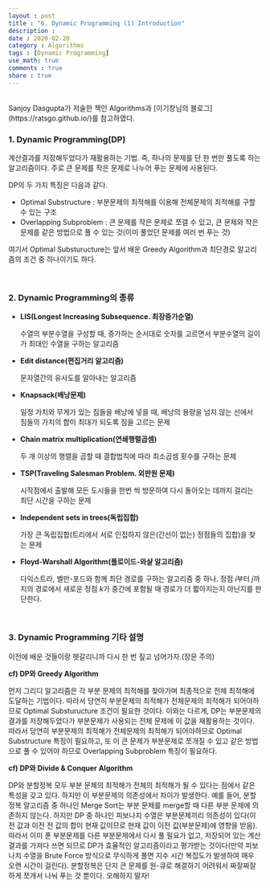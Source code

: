 ```yaml
---
layout : post
title : "6. Dynamic Programming (1) Introduction"
description :
date : 2020-02-20
category : Algorithms
tags : [Dynamic Programming]
use_math: true
comments : true
share : true
---
```


<br/>
Sanjoy Dasgupta가 저술한 책인 Algorithms과 [이기창님의 블로그](https://ratsgo.github.io/)를 참고하였다.

<br/>

### 1. Dynamic Programming(DP)

계산결과를 저장해두었다가 재활용하는 기법. 즉, 하나의 문제를 단 한 번만 풀도록 하는 알고리즘이다. 주로 큰 문제를 작은 문제로 나누어 푸는 문제에 사용된다.

DP의 두 가지 특징은 다음과 같다.

- Optimal Substructure : 부분문제의 최적해를 이용해 전체문제의 최적해를 구할 수 있는 구조
- Overlapping Subproblem : 큰 문제를 작은 문제로 쪼갤 수 있고, 큰 문제와 작은 문제를 같은 방법으로 풀 수 있는 것(이미 풀었던 문제를 여러 번 푸는 것)

여기서 Optimal Substuructure는 앞서 배운 Greedy Algorithm과 최단경로 알고리즘의 조건 중 하나이기도 하다.

<br/>

### 2. Dynamic Programming의 종류

- **LIS(Longest Increasing Subsequence. 최장증가순열)**

  수열의 부분수열을 구성할 때, 증가하는 순서대로 숫자를 고르면서 부분수열의 길이가 최대인 수열을 구하는 알고리즘

- **Edit distance(편집거리 알고리즘)**

  문자열간의 유사도를 알아내는 알고리즘

- **Knapsack(배낭문제)**

  일정 가치와 무게가 있는 짐들을 배낭에 넣을 때, 배낭의 용량을 넘지 않는 선에서 짐들의 가치의 합이 최대가 되도록 짐을 고르는 문제

- **Chain matrix multiplication(연쇄행렬곱셈)**

  두 개 이상의 행렬을 곱할 때 결합법칙에 따라 최소곱셈 횟수를 구하는 문제

- **TSP(Traveling Salesman Problem. 외판원 문제)**

  시작점에서 출발해 모든 도시들을 한번 씩 방문하여 다시 돌아오는 데까지 걸리는 최단 시간을 구하는 문제

- **Independent sets in trees(독립집합)**

  가장 큰 독립집합(트리에서 서로 인접하지 않은(간선이 없는) 정점들의 집합)을 찾는 문제

- **Floyd-Warshall Algorithm(플로이드-와샬 알고리즘)**

  다익스트라, 벨만-포드와 함께 최단 경로를 구하는 알고리즘 중 하나. 정점 $i$부터 $j$까지의 경로에서 새로운 정점 $k$가 중간에 포함될 때 경로가 더 짧아지는지 아닌지를 판단한다.

<br/>

### 3. Dynamic Programming 기타 설명

이전에 배운 것들이랑 헷갈리니까 다시 한 번 짚고 넘어가자.(장문 주의)

**cf) DP와 Greedy Algorithm**

먼저 그리디 알고리즘은 각 부분 문제의 최적해를 찾아가며 최종적으로 전체 최적해에 도달하는 기법이다. 따라서 당연히 부분문제의 최적해가 전체문제의 최적해가 되어야하므로 Optimal Substuructure 조건이 필요한 것이다. 이와는 다르게, DP는 부분문제의 결과를 저장해두었다가 부분문제가 사용되는 전체 문제에 이 값을 재활용하는 것이다. 따라서 당연히 부분문제의 최적해가 전체문제의 최적해가 되어야하므로 Optimal Substructure 특징이 필요하고, 또 이 큰 문제가 부분문제로 쪼개질 수 있고 같은 방법으로 풀 수 있어야 하므로 Overlapping Subproblem 특징이 필요하다. 

**cf) DP와 Divide & Conquer Algorithm**

DP와 분할정복 모두 부분 문제의 최적해가 전체의 최적해가 될 수 있다는 점에서 같은 특성을 갖고 있다. 하지만 이 부분문제의 의존성에서 차이가 발생한다. 예를 들어, 분할 정복 알고리즘 중 하나인 Merge Sort는 부분 문제를 merge할 때 다른 부분 문제에 의존하지 않는다. 하지만 DP 중 하나인 피보나치 수열은 부분문제끼리 의존성이 있다(이전 값과 이전 전 값의 합이 현재 값이므로 현재 값이 이전 값(부분문제)에 영향을 받음).  
따라서 이미 푼 부분문제를 다른 부분문제에서 다시 풀 필요가 없고, 저장되어 있는 계산 결과를 가져다 쓰면 되므로 DP가 효율적인 알고리즘이라고 평가받는 것이다(만약 피보나치 수열을 Brute Force 방식으로 무식하게 풀면 지수 시간 복잡도가 발생하여 매우 오랜 시간이 걸린다). 분할정복은 단지 큰 문제를 원-큐로 해결하기 어려워서 짜잘짜잘하게 쪼개서 나눠 푸는 것 뿐이다. 오해하지 말자!

<br/>







